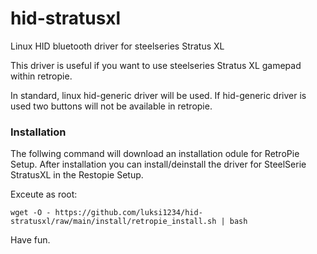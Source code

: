 # hid-stratusxl
Linux HID bluetooth driver for steelseries Stratus XL

This driver is useful if you want to use steelseries Stratus XL gamepad within retropie.

In standard, linux hid-generic driver will be used.
If hid-generic driver is used two buttons will not be available in retropie.

### Installation

The follwing command will download an installation odule for RetroPie Setup.
After installation you can install/deinstall the driver for SteelSerie StratusXL in the Restopie Setup.

Exceute as root:
```
wget -O - https://github.com/luksi1234/hid-stratusxl/raw/main/install/retropie_install.sh | bash
```

Have fun.

